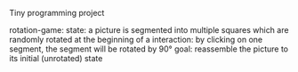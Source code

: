 Tiny programming project

rotation-game: 
state:
  a picture is segmented into multiple squares which are randomly rotated at the beginning of a 
interaction:
  by clicking on one segment, the segment will be rotated by 90°
goal:
  reassemble the picture to its initial (unrotated) state
